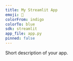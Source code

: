 ```yaml
---
title: My Streamlit App
emoji: 🚀
colorFrom: indigo
colorTo: blue
sdk: streamlit
app_file: app.py
pinned: false
---
```


Short description of your app.
